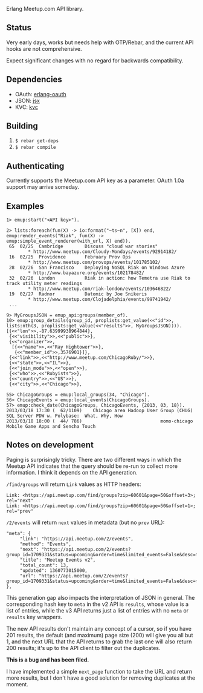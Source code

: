 Erlang Meetup.com API library.

## Status

Very early days, works but needs help with OTP/Rebar, and the current
API hooks are not comprehensive.

Expect significant changes with no regard for backwards compatibility.

## Dependencies

* OAuth: [erlang-oauth](https://github.com/tim/erlang-oauth)
* JSON: [jsx](https://github.com/talentdeficit/jsx)
* KVC: [kvc](https://github.com/etrepum/kvc.git)

## Building

1. `$ rebar get-deps`
2. `$ rebar compile`

## Authenticating

Currently supports the Meetup.com API key as a parameter. OAuth 1.0a
support may arrive someday.

## Examples

    1> emup:start("<API key>").

    2> lists:foreach(fun(X) -> io:format("~ts~n", [X]) end, emup:render_events("Riak", fun(X) -> emup:simple_event_renderer(with_url, X) end)).
     65  02/25  Cambridge        Discuss "cloud war stories"
            * http://www.meetup.com/Cloudy-Mondays/events/92914182/
     16  02/25  Providence       February Prov Ops
            * http://www.meetup.com/provops/events/101785102/
     28  02/26  San Francisco    Deploying NoSQL Riak on Windows Azure
            * http://www.bayazure.org/events/102178482/
     32  02/26  London           Riak in action: how Temetra use Riak to track utility meter readings
            * http://www.meetup.com/riak-london/events/103646822/
     19  02/27  Radnor           Datomic by Joe Snikeris
            * http://www.meetup.com/Clojadelphia/events/99741942/
     ...

    9> MyGroupsJSON = emup_api:groups(member_of).
    10> emup:group_details(group_id, proplists:get_value(<<"id">>, lists:nth(3, proplists:get_value(<<"results">>, MyGroupsJSON)))).
    [{<<"lon">>,-87.63999938964844},
     {<<"visibility">>,<<"public">>},
     {<<"organizer">>,
      [{<<"name">>,<<"Ray Hightower">>},
       {<<"member_id">>,3576901}]},
     {<<"link">>,<<"http://www.meetup.com/ChicagoRuby/">>},
     {<<"state">>,<<"IL">>},
     {<<"join_mode">>,<<"open">>},
     {<<"who">>,<<"Rubyists">>},
     {<<"country">>,<<"US">>},
     {<<"city">>,<<"Chicago">>},

    55> ChicagoGroups = emup:local_groups(34, "Chicago").
    56> ChicagoEvents = emup:local_events(ChicagoGroups).
    57> emup:check_date(ChicagoGroups, ChicagoEvents, {2013, 03, 18}).
    2013/03/18 17:30 (  62/1109)    Chicago area Hadoop User Group (CHUG)                                      SQL Server PDW w. Polybase:  What, Why, How
    2013/03/18 18:00 (  44/ 786)                             momo-chicago                                                Mobile Game Apps and Sencha Touch

## Notes on development

Paging is surprisingly tricky. There are two different ways in which
the Meetup API indicates that the query should be re-run to collect
more information. I think it depends on the API generation.

`/find/groups` will return `Link` values as HTTP headers:

    Link: <https://api.meetup.com/find/groups?zip=60601&page=50&offset=3>; rel="next"
    Link: <https://api.meetup.com/find/groups?zip=60601&page=50&offset=1>; rel="prev"

`/2/events` will return `next` values in metadata (but no `prev` URL):

    "meta": {
         "link": "https://api.meetup.com/2/events",
         "method": "Events",
         "next": "https://api.meetup.com/2/events?group_id=1709331&status=upcoming&order=time&limited_events=False&desc=false&offset=1&format=json&page=3&fields=",
         "title": "Meetup Events v2",
         "total_count": 13,
         "updated": 1360773015000,
         "url": "https://api.meetup.com/2/events?group_id=1709331&status=upcoming&order=time&limited_events=False&desc=false&offset=0&format=json&page=3&fields="
    },

This generation gap also impacts the interpretation of JSON in
general.  The corresponding hash key to `meta` in the v2 API is
`results`, whose value is a list of entries, while the v3 API returns
just a list of entries with no `meta` or `results` key wrappers.

The new API results don't maintain any concept of a cursor, so if you
have 201 results, the default (and maximum) page size (200) will give
you all but 1, and the next URL that the API returns to grab the last
one will also return 200 results; it's up to the API client to filter
out the duplicates.

**This is a bug and has been filed.**

I have implemented a simple `next_page` function to take the URL and
return more results, but I don't have a good solution for removing
duplicates at the moment.
